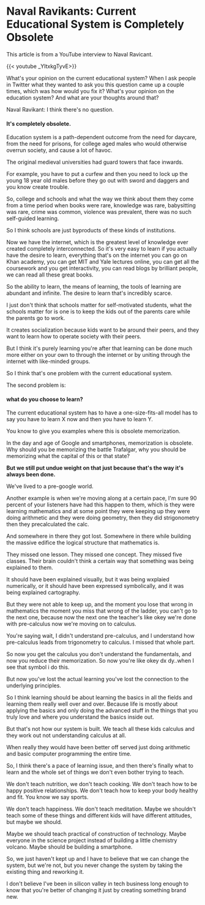 # Naval Ravikants: Current Educational System is Completely Obsolete


This article is from a YouTube interview to Naval Ravicant.

{{< youtube  _YltxkgTyvE>}}

What's your opinion on the current educational system? When I ask people in Twitter what they wanted to ask you this question came up a couple times, which was how would you fix it? What's your opinion on the education system? And what are your thoughts around that? 

Naval Ravikant: I think there's no question. 

#### It's completely obsolete.

Education system is a path-dependent outcome from the need for daycare, from the need for prisons, for college aged males who would otherwise overrun society, and cause a lot of havoc.

The original medieval universities had guard towers that face inwards. 

For example, you have to put a curfew and then you need to lock up the young 18 year old males before they go out with sword and daggers and you know create trouble.

So, college and schools and what the way we think about them they come from a time period when books were rare, knowledge was rare, babysitting was rare, crime was common, violence was prevalent, there was no such self-guided learning.

So I think schools are just byproducts of these kinds of institutions.

Now we have the internet, which is the greatest level of knowledge ever created completely interconnected. So it's very easy to learn if you actually have the desire to learn,  everything that's on the internet you can go on Khan academy, you can get MIT and Yale lectures online, you can get all the coursework and you get interactivity, you can read blogs by brilliant people, we can read all these great books. 

So the ability to learn, the means of learning, the tools of learning are abundant and infinite. The desire to learn that's incredibly scarce.

I just don't think that schools matter for self-motivated students, what  the schools matter for is one is to keep the kids out of the parents care while the parents go to work.

It creates socialization because kids want to be around their peers, and they want to learn how to operate society with their peers. 

But I think it's purely learning you're after that learning can be done much more either on your own to through the internet or by uniting through the internet with like-minded groups.

So I think that's one problem with the current educational system. 

The second problem is:

#### what do you choose to learn? 

The current educational system has to have a one-size-fits-all model has to say you have to learn X now and then you have to learn Y.

You know to give you examples where this is obsolete memorization.

In the day and age of Google and smartphones, memorization is obsolete. Why should you be memorizing the battle Trafalgar, why you should be memorizing what the capital of this or that state? 

**But we still put undue weight on that just because that's the way it's always been done.**

We've lived to a pre-google world. 

Another example is when we're moving along at a certain pace, I'm sure 90 percent of your listeners have had this happen to them, which is they were learning mathematics and at some point they were keeping up they were doing arithmetic and they were doing geometry, then they did strigonometry then they precalculated the calc.

And somewhere in there they got lost. Somewhere in there while building the massive edifice the logical structure that mathematics is. 

They missed one lesson. They missed one concept. They missed five classes. Their brain couldn't think a certain way that something was being explained to them. 

It should have been explained visually, but it was being wxplaied numerically, or it should have been expressed symbolically, and it was being explained cartography. 

But they were not able to keep up, and the moment you lose that wrong in mathematics the moment you miss that wrong of the ladder, you can't go to the next one, because now the next one the teacher's like okey we're done with pre-calculus now we're moving on to calculus.

You're saying wait, I didn't understand pre-calculus, and I understand how pre-calculus leads from trigonometry to calculus. I missed that whole part.

So now you get the calculus you don't understand the fundamentals, and now you reduce their memorization. So now you're like okey dx dy..when I see that symbol i do this.

But now you've lost the actual learning you've lost the connection to the underlying principles.

So I think learning should be about learning the basics in all the fields and learning them really well over and over. Because life is mostly about applying the basics and only doing the advanced stuff in the things that you truly love and where you understand the basics inside out. 

But that's not how our system is built. We teach all these kids calculus and they work out not  understanding calculus at all. 

When really they would have been better off served just doing arithmetic and basic computer programming the entire time. 

So, I think there's a pace of learning issue, and then there's finally what to learn and the whole set of things we don't even bother trying to teach. 

We don't teach nutrition, we don't teach cooking. We don't teach how to be happy positive relationships. We don't teach how to keep your body healthy and fit. You know we say sports.

We don't teach happiness. We don't teach meditation. Maybe we shouldn't teach some of these things and different kids will have different attitudes, but maybe we should.

Maybe we should teach practical of construction of technology. Maybe everyone in the science project instead of building a little chemistry volcano. Maybe should be building a smartphone. 

So, we just haven't kept up and I have to believe that we can change the system, but we're not, but you never change the system by taking the existing thing and reworking it. 

I don't believe I've been in silicon valley in tech business long enough to know that you're better of changing it just by creating something brand new.



